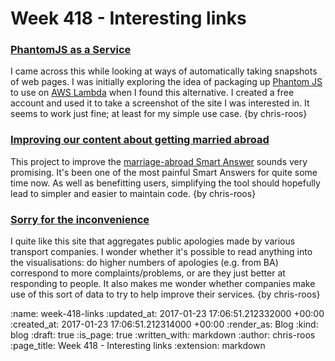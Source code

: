 Week 418 - Interesting links
============================

### [PhantomJS as a Service](https://phantomjscloud.com/)

I came across this while looking at ways of automatically taking snapshots of web pages. I was initially exploring the idea of packaging up [Phantom JS][phantom-js] to use on [AWS Lambda][aws-lambda] when I found this alternative. I created a free account and used it to take a screenshot of the site I was interested in. It seems to work just fine; at least for my simple use case. {by chris-roos}

[aws-lambda]: https://aws.amazon.com/lambda/
[phantom-js]: http://phantomjs.org/

### [Improving our content about getting married abroad](https://insidegovuk.blog.gov.uk/2017/01/16/improving-our-content-about-getting-married-abroad/)

This project to improve the [marriage-abroad Smart Answer][marriage-abroad] sounds very promising. It's been one of the most painful Smart Answers for quite some time now. As well as benefitting users, simplifying the tool should hopefully lead to simpler and easier to maintain code. {by chris-roos}

[marriage-abroad]: https://www.gov.uk/marriage-abroad

### [Sorry for the inconvenience](https://www.sorryfortheinconvenience.co.uk/)

I quite like this site that aggregates public apologies made by various transport companies. I wonder whether it's possible to read anything into the visualisations: do higher numbers of apologies (e.g. from BA) correspond to more complaints/problems, or are they just better at responding to people. It also makes me wonder whether companies make use of this sort of data to try to help improve their services. {by chris-roos}

:name: week-418-links
:updated_at: 2017-01-23 17:06:51.212332000 +00:00
:created_at: 2017-01-23 17:06:51.212314000 +00:00
:render_as: Blog
:kind: blog
:draft: true
:is_page: true
:written_with: markdown
:author: chris-roos
:page_title: Week 418 - Interesting links
:extension: markdown

